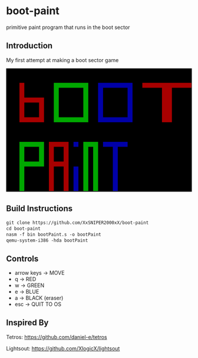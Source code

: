 # boot-paint
primitive paint program that runs in the boot sector

<h2>Introduction</h2>

My first attempt at making a boot sector game

![img](/imgs/screenshot.png)

<h2>Build Instructions</h2>

```
git clone https://github.com/XxSNIPER2000xX/boot-paint
cd boot-paint
nasm -f bin bootPaint.s -o bootPaint
qemu-system-i386 -hda bootPaint
```

<h2>Controls</h2>

* arrow keys  -> MOVE
* q           -> RED
* w           -> GREEN
* e           -> BLUE
* a           -> BLACK (eraser)
* esc         -> QUIT TO OS

<h2>Inspired By</h2>

Tetros: https://github.com/daniel-e/tetros

Lightsout: https://github.com/XlogicX/lightsout

